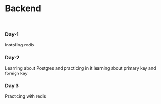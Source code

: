 # Backend
<p><br/>
  <h3>Day-1</h3>
  Installing redis
<br/>
<h3>Day-2</h3>
Learning about Postgres and practicing in it learning about primary key and foreign key
<br/>
<h3>Day 3</h3>
Practicing with redis
<br/>
